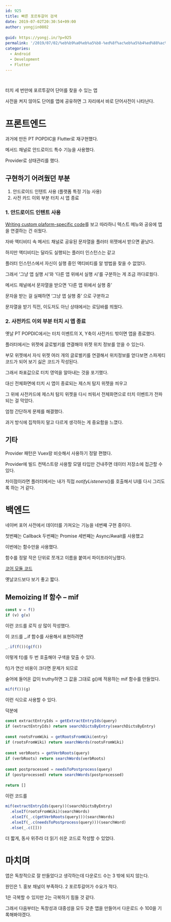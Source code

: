 ```yaml
---
id: 925
title: 빠른 포르투갈어 검색
date: 2019-07-02T20:30:54+09:00
author: yongjin0802

guid: https://yongj.in/?p=925
permalink: '/2019/07/02/%eb%b9%a0%eb%a5%b8-%ed%8f%ac%eb%a5%b4%ed%88%ac%ea%b0%88%ec%96%b4-%ea%b2%80%ec%83%89/'
categories:
  - Android
  - Development
  - Flutter
---
```

<img src="https://github.com/16Yongjin/16Yongjin.github.io/raw/master/wp-content/uploads/2019/07/포어검색플레이스토어캡쳐.png?fit=840%2C810&ssl=1" alt="" class="wp-image-926" srcset="https://raw.githubusercontent.com/16Yongjin/16Yongjin.github.io/master/wp-content/uploads/2019/07/포어검색플레이스토어캡쳐.png 1437w, https://raw.githubusercontent.com/16Yongjin/16Yongjin.github.io/master/wp-content/uploads/2019/07/포어검색플레이스토어캡쳐-300x289.png 300w, https://raw.githubusercontent.com/16Yongjin/16Yongjin.github.io/master/wp-content/uploads/2019/07/포어검색플레이스토어캡쳐-768x741.png 768w, https://raw.githubusercontent.com/16Yongjin/16Yongjin.github.io/master/wp-content/uploads/2019/07/포어검색플레이스토어캡쳐-1024x988.png 1024w, https://raw.githubusercontent.com/16Yongjin/16Yongjin.github.io/master/wp-content/uploads/2019/07/포어검색플레이스토어캡쳐-1000x965.png 1000w, https://raw.githubusercontent.com/16Yongjin/16Yongjin.github.io/master/wp-content/uploads/2019/07/포어검색플레이스토어캡쳐-311x300.png 311w" sizes="(max-width: 1437px) 100vw, 1437px" />

터치 세 번만에 포르투갈어 단어를 찾을 수 있는 앱

사전을 켜지 않아도 단어를 앱에 공유하면 그 자리에서 바로 단어사전이 나타난다.

# 프론트엔드

과거에 만든 PT POPDIC을 Flutter로 재구현했다.

메서드 채널로 안드로이드 특수 기능을 사용했다.

Provider로 상태관리를 했다.

## 구현하기 어려웠던 부분

  1. 안드로이드 인텐트 사용 (플랫폼 특정 기능 사용)
  2. 사전 카드 이외 부분 터치 시 앱 종료

### 1. 안드로이드 인텐트 사용

[Writing custom plaform-specific code](https://flutter.dev/docs/development/platform-integration/platform-channels)를 보고 따라하니 텍스트 메뉴와 공유에 앱을 연결하는 건 쉬웠다.

자바 액티비티 속 메서드 채널로 공유된 문자열을 플러터 위젯에서 받으면 끝났다.

하지만 액티비티는 달라도 실행되는 플러터 인스턴스는 같고

플러터 인스턴스에서 자신이 실행 중인 액티비티를 알 방법을 찾을 수 없었다.

그래서 &#8216;그냥 앱 실행 시&#8217;와 &#8216;다른 앱 위에서 실행 시&#8217;를 구분하는 게 조금 까다로웠다.

메서드 채널에서 문자열을 받으면 &#8216;다른 앱 위에서 실행 중&#8217;

문자을 받는 걸 실패하면 &#8216;그냥 앱 실행 중&#8217; 으로 구분하고

문자열을 받기 직전, 이도저도 아닌 상태에서는 로딩바를 띄웠다.

### 2. 사전카드 이외 부분 터치 시 앱 종료 

옛날 PT POPDIC에서는 터치 이벤트의 X, Y축이 사전카드 밖이면 앱을 종료했다.

플러터에서는 위젯에 글로벌키를 연결해야 위젯 위치 정보를 얻을 수 있는다. 

부모 위젯에서 자식 위젯 여러 개의 글로벌키를 연결해서 위치정보를 얻다보면 스파게티 코드가 되어 보기 싫은 코드가 작성된다.

그래서 좌표값으로 터치 영억을 알아내는 것을 포기했다.

대신 전체화면에 터치 시 앱이 종료되는 제스처 탐지 위젯을 씌우고

그 위에 사전카드에 제스처 탐지 위젯을 다시 씌워서 전체화면으로 터치 이벤트가 전파되는 걸 막았다.

엄청 간단하게 문제를 해결했다.

과거 방식에 집착하지 말고 다르게 생각하는 게 중요함을 느꼈다. 

## 기타

Provider 패턴은 Vuex랑 비슷해서 사용하기 정말 편했다.

Provider에 빌드 컨텍스트랑 사용할 모델 타입만 건내주면 데이터 저장소에 접근할 수 있다.

차이점이라면 플러터에서는 내가 직접 _notifyListeners_()를 호출해서 UI를 다시 그리도록 하는 거 같다.

# 백엔드

네이버 포어 사전에서 데이터를 가져오는 기능을 네번째 구현 중이다.

첫번째는 Callback 두번째는 Promise 세번째는 Async/Await를 사용했고

이번에는 함수만을 사용했다.

함수를 정말 작은 단위로 쪼개고 이름을 붙여서 파이프라이닝했다.

[코어 모듈 코드](https://github.com/16Yongjin/ptdic/blob/master/searchDict.js)

옛날코드보다 보기 좋고 짧다.

## Memoizing If 함수 &#8211; mif

```javascript
const v = f()
if (v) g(v)
```

이런 코드를 로직 상 많이 작성했다.

이 코드를 _.if 함수를 사용해서 표현하려면

```javascript
_.if(f())(g(f())
```

이렇게 f()를 두 번 호출해야 구색을 맞출 수 있다.

f()가 연산 비용이 크다면 문제가 되므로

술어에 들어온 값이 truthy하면 그 값을 그대로 g()에 적용하는 mif 함수를 만들었다.

```javascript
mif(f())(g)
```

이런 식으로 사용할 수 있다.

덕분에 

```javascript
const extractEntryIds = getExtractEntryIds(query)
if (extractEntryIds) return searchDictsByEntry(searchDictsByEntry)

const rootsFromWiki = getRootsFromWiki(entry)
if (rootsFromWiki) return searchWords(rootsFromWiki)

const verbRoots = getVerbRoots(query)
if (verbRoots) return searchWords(verbRoots)

const postprocessed = needsToPostprocess(query)
if (postprocessed) return searchWords(postprocessed)

return []
```

이런 코드를

```javascript
mif(extractEntryIds(query))(searchDictsByEntry)
  .elseIf(rootsFromWiki)(searchWords)
  .elseIf(_.c(getVerbRoots(query)))(searchWords)
  .elseIf(_.c(needsToPostprocess(query)))(searchWord)
  .else(_.c([]))
```

더 짧게, 동사 위주라 더 읽기 쉬운 코드로 작성할 수 있었다.

# 마치며

앱은 독창적으로 잘 만들었다고 생각하는데 다운로드 수는 3 밖에 되지 않는다. 

원인은 1. 홍보 채널이 부족하다. 2 포르투갈어가 수요가 적다.

1은 극복할 수 있지만 2는 극복하기 힘들 것 같다.

그래서 다음부터는 독창성과 대중성을 모두 갖춘 앱을 만들어서 다운로드 수 100을 기록해봐야겠다.